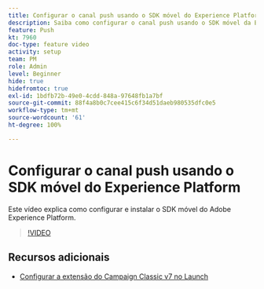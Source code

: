 ```yaml
---
title: Configurar o canal push usando o SDK móvel do Experience Platform
description: Saiba como configurar o canal push usando o SDK móvel da Experience Cloud.
feature: Push
kt: 7960
doc-type: feature video
activity: setup
team: PM
role: Admin
level: Beginner
hide: true
hidefromtoc: true
exl-id: 1bdfb72b-49e0-4cdd-848a-97648fb1a7bf
source-git-commit: 88f4a8b0c7cee415c6f34d51daeb980535dfc0e5
workflow-type: tm+mt
source-wordcount: '61'
ht-degree: 100%

---
```



# Configurar o canal push usando o SDK móvel do Experience Platform

Este vídeo explica como configurar e instalar o SDK móvel do Adobe Experience Platform.

>[!VIDEO](https://video.tv.adobe.com/v/27699?quality=12)


## Recursos adicionais

* [Configurar a extensão do Campaign Classic v7 no Launch](https://aep-sdks.gitbook.io/docs/using-mobile-extensions/adobe-campaignclassic)
